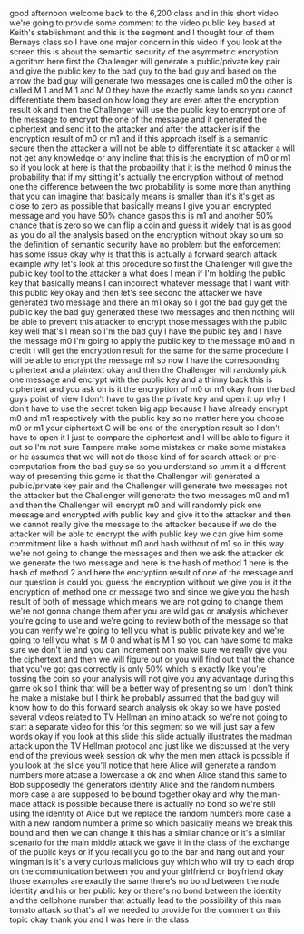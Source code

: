 good afternoon welcome back to the 6,200 class and in this short video we're going to provide some comment to the video public key based at Keith's stablishment and this is the segment and I thought four of them Bernays class so I have one major concern in this video if you look at the screen this is about the semantic security of the asymmetric encryption algorithm here first the Challenger will generate a public/private key pair and give the public key to the bad guy to the bad guy and based on the arrow the bad guy will generate two messages one is called m0 the other is called M 1 and M 1 and M 0 they have the exactly same lands so you cannot differentiate them based on how long they are even after the encryption result ok and then the Challenger will use the public key to encrypt one of the message to encrypt the one of the message and it generated the ciphertext and send it to the attacker and after the attacker is if the encryption result of m0 or m1 and if this approach itself is a semantic secure then the attacker a will not be able to differentiate it so attacker a will not get any knowledge or any incline that this is the encryption of m0 or m1 so if you look at here is that the probability that it is the method 0 minus the probability that if my sitting it's actually the encryption without of method one the difference between the two probability is some more than anything that you can imagine that basically means is smaller than it's it's get as close to zero as possible that basically means I give you an encrypted message and you have 50% chance gasps this is m1 and another 50% chance that is zero so we can flip a coin and guess it widely that is as good as you do all the analysis based on the encryption without okay so um so the definition of semantic security have no problem but the enforcement has some issue okay why is that this is actually a forward search attack example why let's look at this procedure so first the Challenger will give the public key tool to the attacker a what does I mean if I'm holding the public key that basically means I can incorrect whatever message that I want with this public key okay and then let's see second the attacker we have generated two message and there an m1 okay so I got the bad guy get the public key the bad guy generated these two messages and then nothing will be able to prevent this attacker to encrypt those messages with the public key well that's I mean so I'm the bad guy I have the public key and I have the message m0 I'm going to apply the public key to the message m0 and in credit I will get the encryption result for the same for the same procedure I will be able to encrypt the message m1 so now I have the corresponding ciphertext and a plaintext okay and then the Challenger will randomly pick one message and encrypt with the public key and a thinny back this is ciphertext and you ask oh is it the encryption of m0 or m1 okay from the bad guys point of view I don't have to gas the private key and open it up why I don't have to use the secret token big app because I have already encrypt m0 and m1 respectively with the public key so no matter here you choose m0 or m1 your ciphertext C will be one of the encryption result so I don't have to open it I just to compare the ciphertext and I will be able to figure it out so I'm not sure Tampere make some mistakes or make some mistakes or he assumes that we will not do those kind of for search attack or pre-computation from the bad guy so so you understand so umm it a different way of presenting this game is that the Challenger will generated a public/private key pair and the Challenger will generate two messages not the attacker but the Challenger will generate the two messages m0 and m1 and then the Challenger will encrypt m0 and will randomly pick one message and encrypted with public key and give it to the attacker and then we cannot really give the message to the attacker because if we do the attacker will be able to encrypt the with public key we can give him some commitment like a hash without m0 and hash without of m1 so in this way we're not going to change the messages and then we ask the attacker ok we generate the two message and here is the hash of method 1 here is the hash of method 2 and here the encryption result of one of the message and our question is could you guess the encryption without we give you is it the encryption of method one or message two and since we give you the hash result of both of message which means we are not going to change them we're not gonna change them after you are wild gas or analysis whichever you're going to use and we're going to review both of the message so that you can verify we're going to tell you what is public private key and we're going to tell you what is M 0 and what is M 1 so you can have some to make sure we don't lie and you can increment ooh make sure we really give you the ciphertext and then we will figure out or you will find out that the chance that you've got gas correctly is only 50% which is exactly like you're tossing the coin so your analysis will not give you any advantage during this game ok so I think that will be a better way of presenting so um I don't think he make a mistake but I think he probably assumed that the bad guy will know how to do this forward search analysis ok okay so we have posted several videos related to TV Hellman an imino attack so we're not going to start a separate video for this for this segment so we will just say a few words okay if you look at this slide this slide actually illustrates the madman attack upon the TV Hellman protocol and just like we discussed at the very end of the previous week session ok why the men men attack is possible if you look at the slice you'll notice that here Alice will generate a random numbers more atcase a lowercase a ok and when Alice stand this same to Bob supposedly the generators identity Alice and the random numbers more case a are supposed to be bound together okay and why the man-made attack is possible because there is actually no bond so we're still using the identity of Alice but we replace the random numbers more case a with a new random number a prime so which basically means we break this bound and then we can change it this has a similar chance or it's a similar scenario for the main middle attack we gave it in the class of the exchange of the public keys or if you recall you go to the bar and hang out and your wingman is it's a very curious malicious guy which who will try to each drop on the communication between you and your girlfriend or boyfriend okay those examples are exactly the same there's no bond between the node identity and his or her public key or there's no bond between the identity and the cellphone number that actually lead to the possibility of this man tomato attack so that's all we needed to provide for the comment on this topic okay thank you and I was here in the class  
